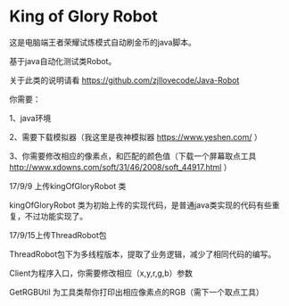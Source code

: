 # King of Glory Robot
这是电脑端王者荣耀试炼模式自动刷金币的java脚本。

基于java自动化测试类Robot。

关于此类的说明请看 https://github.com/zjllovecode/Java-Robot

你需要：

1、java环境

2、需要下载模拟器（我这里是夜神模拟器 https://www.yeshen.com/ ）

3、你需要修改相应的像素点，和匹配的颜色值（下载一个屏幕取点工具 http://www.xdowns.com/soft/31/46/2008/soft_44917.html ）



17/9/9 上传kingOfGloryRobot 类

kingOfGloryRobot 类为初始上传的实现代码，是普通java类实现的代码有些重复，不过功能实现了。




17/9/15上传ThreadRobot包 

ThreadRobot包下为多线程版本，提取了业务逻辑，减少了相同代码的编写。

Client为程序入口，你需要修改相应（x,y,r,g,b）参数

GetRGBUtil 为工具类帮你打印出相应像素点的RGB（需下一个取点工具）
